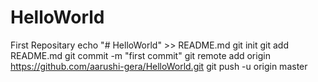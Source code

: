 # HelloWorld
First Repositary
echo "# HelloWorld" >> README.md
git init
git add README.md
git commit -m "first commit"
git remote add origin https://github.com/aarushi-gera/HelloWorld.git
git push -u origin master

